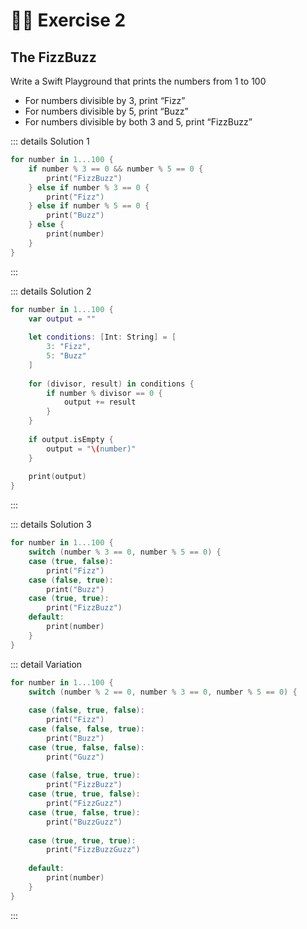 # 😵‍💫 Exercise 2

## The FizzBuzz

Write a Swift Playground that prints the numbers from 1 to 100

- For numbers divisible by 3, print “Fizz”
- For numbers divisible by 5, print “Buzz”
- For numbers divisible by both 3 and 5, print “FizzBuzz”

::: details Solution 1

```swift
for number in 1...100 {
    if number % 3 == 0 && number % 5 == 0 {
        print("FizzBuzz")
    } else if number % 3 == 0 {
        print("Fizz")
    } else if number % 5 == 0 {
        print("Buzz")
    } else {
        print(number)
    }
}
```

:::

::: details Solution 2

```swift
for number in 1...100 {
    var output = ""
    
    let conditions: [Int: String] = [
        3: "Fizz",
        5: "Buzz"
    ]
    
    for (divisor, result) in conditions {
        if number % divisor == 0 {
            output += result
        }
    }
    
    if output.isEmpty {
        output = "\(number)"
    }
    
    print(output)
}
```

:::

::: details Solution 3

```swift
for number in 1...100 {
    switch (number % 3 == 0, number % 5 == 0) {
    case (true, false):
        print("Fizz")
    case (false, true):
        print("Buzz")
    case (true, true):
        print("FizzBuzz")
    default:
        print(number)
    }
}
```

::: detail Variation

```swift
for number in 1...100 {
    switch (number % 2 == 0, number % 3 == 0, number % 5 == 0) {
    
    case (false, true, false):
        print("Fizz")
    case (false, false, true):
        print("Buzz")
    case (true, false, false):
        print("Guzz")
      
    case (false, true, true):
        print("FizzBuzz")
    case (true, true, false):
        print("FizzGuzz")
    case (true, false, true):
        print("BuzzGuzz")
      
    case (true, true, true):
        print("FizzBuzzGuzz")
    
    default:
        print(number)
    }
}
```

:::
